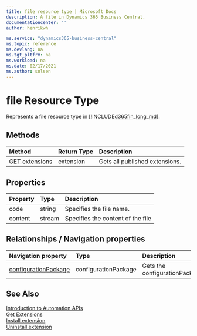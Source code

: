 ```yaml
---
title: file resource type | Microsoft Docs
description: A file in Dynamics 365 Business Central.
documentationcenter: ''
author: henrikwh

ms.service: "dynamics365-business-central"
ms.topic: reference
ms.devlang: na
ms.tgt_pltfrm: na
ms.workload: na
ms.date: 02/17/2021
ms.author: solsen
---
```


# file Resource Type

Represents a file resource type in [!INCLUDE[d365fin_long_md](../developer/includes/d365fin_long_md.md)]. 

## Methods

| Method         | Return Type  |Description|
|:---------------|:-------------|:----------|
|[GET extensions](dynamics-microsoft-automation-extension-get.md)|extension|Gets all published extensions.|

## Properties

| Property	      | Type |Description                             |
|:----------------|:-----|:---------------------------------------|
|code             |string|Specifies the file name.|
|content          |stream|Specifies the content of the file                 |


## Relationships / Navigation properties

| Navigation property	      | Type |Description                             |
|:----------------|:-----|:---------------------------------------|
|[configurationPackage](dynamics-microsoft-automation-configurationpackages.md)               | configurationPackage|Gets the configurationPackages. |


## See Also 
[Introduction to Automation APIs](itpro-introduction-to-automation-apis.md)  
[Get Extensions](dynamics-microsoft-automation-extension-get.md)  
[Install extension](dynamics-microsoft-automation-extension-post.md)  
[Uninstall extension](dynamics-microsoft-automation-extension-post.md)  
